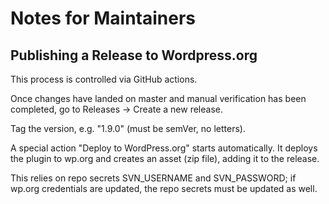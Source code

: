 # Notes for Maintainers

## Publishing a Release to Wordpress.org

This process is controlled via GitHub actions.

Once changes have landed on master and manual verification has been completed, go to Releases -> Create a new release. 

Tag the version, e.g. "1.9.0" (must be semVer, no letters). 

A special action "Deploy to WordPress.org" starts automatically. It deploys the plugin to wp.org and creates an asset (zip file), adding it to the release.

This relies on repo secrets SVN_USERNAME and SVN_PASSWORD; if wp.org credentials are updated, the repo secrets must be updated as well.
